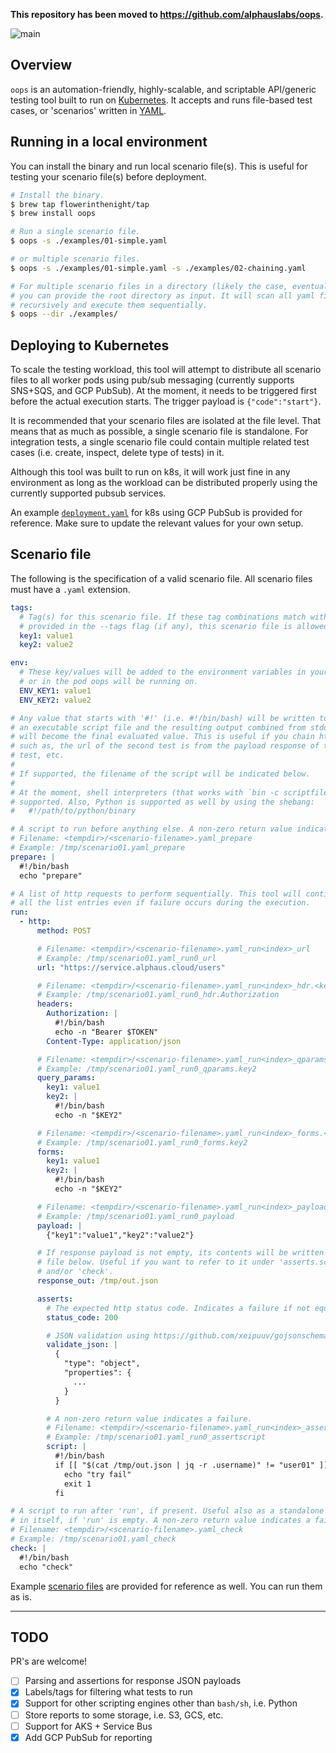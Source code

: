 **This repository has been moved to https://github.com/alphauslabs/oops.**

![main](https://github.com/flowerinthenight/oops/workflows/main/badge.svg)

## Overview

`oops` is an automation-friendly, highly-scalable, and scriptable API/generic testing tool built to run on [Kubernetes](https://kubernetes.io/). It accepts and runs file-based test cases, or 'scenarios' written in [YAML](https://yaml.org/).

## Running in a local environment

You can install the binary and run local scenario file(s). This is useful for testing your scenario file(s) before deployment.

```bash
# Install the binary.
$ brew tap flowerinthenight/tap
$ brew install oops

# Run a single scenario file.
$ oops -s ./examples/01-simple.yaml

# or multiple scenario files.
$ oops -s ./examples/01-simple.yaml -s ./examples/02-chaining.yaml

# For multiple scenario files in a directory (likely the case, eventually),
# you can provide the root directory as input. It will scan all yaml files
# recursively and execute them sequentially.
$ oops --dir ./examples/
```

## Deploying to Kubernetes

To scale the testing workload, this tool will attempt to distribute all scenario files to all worker pods using pub/sub messaging (currently supports SNS+SQS, and GCP PubSub). At the moment, it needs to be triggered first before the actual execution starts. The trigger payload is `{"code":"start"}`.

It is recommended that your scenario files are isolated at the file level. That means that as much as possible, a single scenario file is standalone. For integration tests, a single scenario file could contain multiple related test cases (i.e. create, inspect, delete type of tests) in it.

Although this tool was built to run on k8s, it will work just fine in any environment as long as the workload can be distributed properly using the currently supported pubsub services.

An example [`deployment.yaml`](https://github.com/flowerinthenight/oops/blob/master/deployment.yaml) for k8s using GCP PubSub is provided for reference. Make sure to update the relevant values for your own setup.

## Scenario file

The following is the specification of a valid scenario file. All scenario files must have a `.yaml` extension.

```yaml
tags:
  # Tag(s) for this scenario file. If these tag combinations match with what is
  # provided in the --tags flag (if any), this scenario file is allowed to run.
  key1: value1
  key2: value2

env:
  # These key/values will be added to the environment variables in your local
  # or in the pod oops will be running on.
  ENV_KEY1: value1
  ENV_KEY2: value2

# Any value that starts with '#!' (i.e. #!/bin/bash) will be written to disk as
# an executable script file and the resulting output combined from stdout & stderr
# will become the final evaluated value. This is useful if you chain http calls,
# such as, the url of the second test is from the payload response of the first
# test, etc.
#
# If supported, the filename of the script will be indicated below.
#
# At the moment, shell interpreters (that works with `bin -c scriptfile` command is
# supported. Also, Python is supported as well by using the shebang:
#   #!/path/to/python/binary

# A script to run before anything else. A non-zero return value indicates a failure.
# Filename: <tempdir>/<scenario-filename>.yaml_prepare
# Example: /tmp/scenario01.yaml_prepare
prepare: |
  #!/bin/bash
  echo "prepare"

# A list of http requests to perform sequentially. This tool will continue running
# all the list entries even if failure occurs during the execution.
run:
  - http:
      method: POST

      # Filename: <tempdir>/<scenario-filename>.yaml_run<index>_url
      # Example: /tmp/scenario01.yaml_run0_url
      url: "https://service.alphaus.cloud/users"

      # Filename: <tempdir>/<scenario-filename>.yaml_run<index>_hdr.<key>
      # Example: /tmp/scenario01.yaml_run0_hdr.Authorization
      headers:
        Authorization: |
          #!/bin/bash
          echo -n "Bearer $TOKEN"
        Content-Type: application/json

      # Filename: <tempdir>/<scenario-filename>.yaml_run<index>_qparams.<key>
      # Example: /tmp/scenario01.yaml_run0_qparams.key2
      query_params:
        key1: value1
        key2: |
          #!/bin/bash
          echo -n "$KEY2"

      # Filename: <tempdir>/<scenario-filename>.yaml_run<index>_forms.<key>
      # Example: /tmp/scenario01.yaml_run0_forms.key2
      forms:
        key1: value1
        key2: |
          #!/bin/bash
          echo -n "$KEY2"

      # Filename: <tempdir>/<scenario-filename>.yaml_run<index>_payload
      # Example: /tmp/scenario01.yaml_run0_payload
      payload: |
        {"key1":"value1","key2":"value2"}

      # If response payload is not empty, its contents will be written in the
      # file below. Useful if you want to refer to it under 'asserts.script'
      # and/or 'check'.
      response_out: /tmp/out.json

      asserts:
        # The expected http status code. Indicates a failure if not equal.
        status_code: 200

        # JSON validation using https://github.com/xeipuuv/gojsonschema package.
        validate_json: |
          {
            "type": "object",
            "properties": {
              ...
            }
          }

        # A non-zero return value indicates a failure.
        # Filename: <tempdir>/<scenario-filename>.yaml_run<index>_assertscript
        # Example: /tmp/scenario01.yaml_run0_assertscript
        script: |
          #!/bin/bash
          if [[ "$(cat /tmp/out.json | jq -r .username)" != "user01" ]]; then
            echo "try fail"
            exit 1
          fi

# A script to run after 'run', if present. Useful also as a standalone script
# in itself, if 'run' is empty. A non-zero return value indicates a failure.
# Filename: <tempdir>/<scenario-filename>.yaml_check
# Example: /tmp/scenario01.yaml_check
check: |
  #!/bin/bash
  echo "check"
```

Example [scenario files](https://github.com/flowerinthenight/oops/tree/master/examples) are provided for reference as well. You can run them as is.

---

## TODO

PR's are welcome!

- [ ] Parsing and assertions for response JSON payloads
- [x] Labels/tags for filtering what tests to run
- [x] Support for other scripting engines other than `bash/sh`, i.e. Python
- [ ] Store reports to some storage, i.e. S3, GCS, etc.
- [ ] Support for AKS + Service Bus
- [x] Add GCP PubSub for reporting
